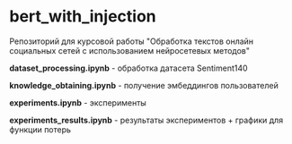 # bert_with_injection
Репозиторий для курсовой работы "Обработка текстов онлайн социальных сетей с использованием нейросетевых методов"

**dataset_processing.ipynb** - обработка датасета Sentiment140

**knowledge_obtaining.ipynb** - получение эмбеддингов пользователей

**experiments.ipynb** - эксперименты

**experiments_results.ipynb** - результаты экспериментов + графики для функции потерь
